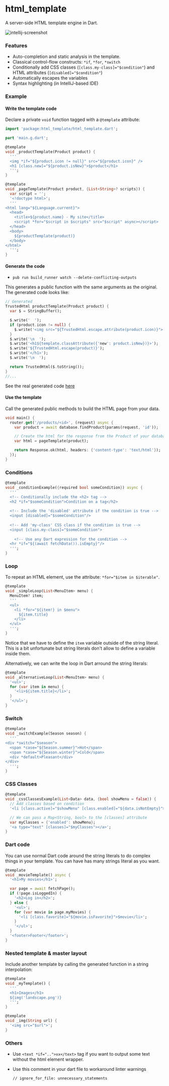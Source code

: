 # html_template

A server-side HTML template engine in Dart.

![intellij-screenshot](https://raw.githubusercontent.com/xvrh/html_template/master/doc/screenshot.png)

### Features

- Auto-completion and static analysis in the template.
- Classical control-flow constructs: `*if`, `*for`, `*switch`
- Conditionally add CSS classes (`[class.my-class]="$condition"`) and HTML attributes (`[disabled]="$condition"`)
- Automatically escapes the variables
- Syntax highlighting (in IntelliJ-based IDE)

### Example

#### Write the template code

Declare a private `void` function tagged with a `@template` attribute:

```dart
import 'package:html_template/html_template.dart';

part 'main.g.dart';

@template
void _productTemplate(Product product) {
  '''
  <img *if="${product.icon != null}" src="${product.icon}" />
  <h1 [class.new]="${product.isNew}">$product</h1>
  ''';
}

@template
void _pageTemplate(Product product, {List<String>? scripts}) {
  var script = '';
  '<!doctype html>';
  '''
<html lang="${Language.current}">
  <head>
    <title>${product.name} - My site</title>
    <script *for="$script in $scripts" src="$script" async></script>
  </head>
  <body>
    ${productTemplate(product)}
  </body>
</html>
  ''';
}
```

#### Generate the code

- `pub run build_runner watch --delete-conflicting-outputs`

This generates a public function with the same arguments as the original. The generated code looks like:
```dart
// Generated
TrustedHtml productTemplate(Product product) {
  var $ = StringBuffer();

  $.write('  ');
  if (product.icon != null) {
    $.write('<img src="${TrustedHtml.escape.attribute(product.icon)}">');
  }
  $.write('\n  ');
  $.write('<h1${template.classAttribute({'new': product.isNew})}>');
  $.write('${TrustedHtml.escape(product)}');
  $.write('</h1>');
  $.write('\n  ');

  return TrustedHtml($.toString());
}
//...
```
See the real generated code [here](example/lib/main.g.dart)

#### Use the template

Call the generated public methods to build the HTML page from your data.
```dart
void main() {
  router.get('/products/<id>', (request) async {
    var product = await database.findProduct(params(request, 'id'));

    // Create the html for the response from the Product of your database
    var html = pageTemplate(product);

    return Response.ok(html, headers: {'content-type': 'text/html'});
  });
}
```

### Conditions
```dart
@template
void _conditionExample({required bool someCondition}) async {
  '''  
  <!-- Conditionally include the <h2> tag -->
  <h2 *if="$someCondition">Condition on a tag</h2>
  
  <!-- Include the 'disabled' attribute if the condition is true -->
  <input [disabled]="$someCondition"/>
  
  <!-- Add 'my-class' CSS class if the condition is true -->
  <input [class.my-class]="$someCondition">
  
    <!-- Use any Dart expression for the condition -->
  <hr *if="${(await fetchData()).isEmpty}"/>
  ''';
}
```

### Loop
To repeat an HTML element, use the attribute: `*for="$item in $iterable"`.  

```dart
@template
void _simpleLoop(List<MenuItem> menu) {
  MenuItem? item;
  '''
  <ul>
    <li *for="${item!} in $menu">
      ${item.title}
    </li>
  </ul>
  ''';
}
```

Notice that we have to define the `item` variable outside of the string literal.   
This is a bit unfortunate but string literals don't allow to define a variable inside them.

Alternatively, we can write the loop in Dart arround the string literals:
```dart
@template
void _alternativeLoop(List<MenuItem> menu) {
  '<ul>';
  for (var item in menu) {
    '<li>${item.title}</li>';
  }
  '</ul>';
}
```

### Switch
```dart
@template
void _switchExample(Season season) {
  '''
<div *switch="$season">
  <span *case="${Season.summer}">Hot</span>
  <span *case="${Season.winter}">Cold</span>
  <div *default>Pleasant</div>
</div>
  ''';
}
```

### CSS Classes
```dart
@template
void _cssClassesExample(List<Data> data, {bool showMenu = false}) {
  // Add classes based on condition
  '<li [class.active]="$showMenu" [class.enabled]="${data.isNotEmpty}">Actif</li>';

  // We can pass a Map<String, bool> to the [classes] attribute
  var myClasses = {'enabled': showMenu};
  '<a type="text" [classes]="$myClasses"></a>';
}
```

### Dart code
You can use normal Dart code around the string literals to do complex things in your template.
You can have has many strings literal as you want.

```dart
@template
void _movieTemplate() async {
  '<h1>My movies</h1>';

  var page = await fetchPage();
  if (!page.isLoggedIn) {
    '<h2>Log in</h2>';
  } else {
    '<ul>';
    for (var movie in page.myMovies) {
      '<li [class.favorite]="${movie.isFavorite}">$movie</li>';
    }
    '</ul>';
  }
  '<footer>Footer</footer>';
}
```

### Nested template & master layout
Include another template by calling the generated function in a string interpolation:

```dart
@template
void _myTemplate() {
  '''
  <h1>Images</h1>
  ${img('landscape.png')}
  ''';
}

@template
void _img(String url) {
  '<img src="$url">';
}
```

### Others
- Use `<text *if="..">xx</text>` tag if you want to output some text without the html element wrapper.

- Use this comment in your dart file to workaround linter warnings

      // ignore_for_file: unnecessary_statements